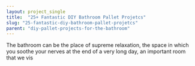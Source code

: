 ```yaml
---
layout: project_single
title:  "25+ Fantastic DIY Bathroom Pallet Projetcs"
slug: "25-fantastic-diy-bathroom-pallet-projetcs"
parent: "diy-pallet-projects-for-the-bathroom"
---
```

The bathroom can be the place of supreme relaxation, the space in which you soothe your nerves at the end of a very long day, an important room that we vis